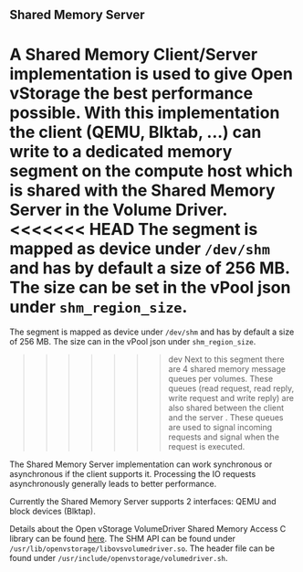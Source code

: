 <a name="shm"></a>
## Shared Memory Server
A Shared Memory Client/Server implementation is used to give Open vStorage the best performance possible. With this implementation the client (QEMU, Blktab, ...)
can write to a dedicated memory segment on the compute host which is shared with the Shared Memory Server in the Volume Driver.
<<<<<<< HEAD
The segment is mapped as device under `/dev/shm` and has by default a size of 256 MB. The size can be set in the vPool json under `shm_region_size`.
=======
The segment is mapped as device under `/dev/shm` and has by default a size of 256 MB. The size can in the vPool json under `shm_region_size`.
>>>>>>> dev
Next to this segment there are 4 shared memory message queues per volumes. These queues (read request, read reply, write request and write reply) are also shared
between the client and the server . These queues are used to signal incoming requests and signal when the request is executed.

The Shared Memory Server implementation can work synchronous or asynchronous if the client supports it. Processing the IO requests asynchronously generally leads to better performance.

Currently the Shared Memory Server supports 2 interfaces: QEMU and block devices (Blktap).

Details about the Open vStorage VolumeDriver Shared Memory Access C library can be found [here](https://github.com/openvstorage/volumedriver/blob/dev/docs/libovsvolumedriver.txt).
The SHM API can be found under `/usr/lib/openvstorage/libovsvolumedriver.so`.
The header file can be found under `/usr/include/openvstorage/volumedriver.sh`.

